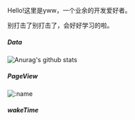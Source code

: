 Hello!这里是yww，一个业余的开发爱好者。

别打击了别打击了，会好好学习的啦。

##### Data

![Anurag's github stats](https://github-readme-stats.vercel.app/api?username=whyneh&show_icons=true&hide_border=ture&theme=tokyonight)

##### PageView
![:name](https://count.getloli.com/get/@:jaslli?theme=gelbooru)

##### wakeTime

<!--START_SECTION:waka-->
<!--END_SECTION:waka-->
